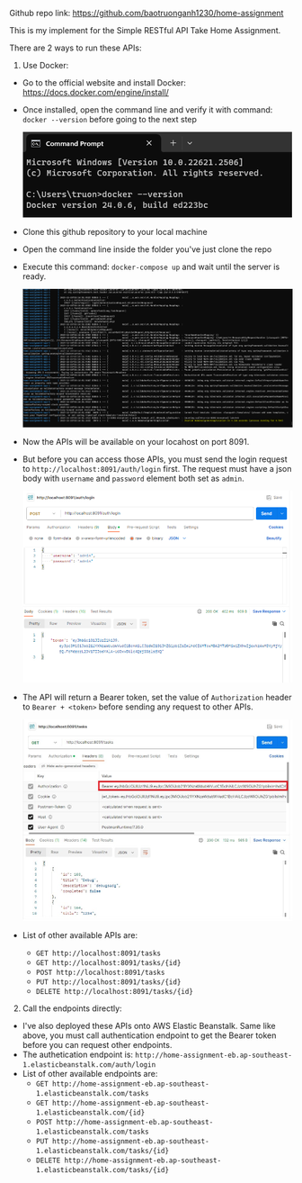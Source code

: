 Github repo link: https://github.com/baotruonganh1230/home-assignment

This is my implement for the Simple RESTful API Take Home Assignment.

There are 2 ways to run these APIs:

1. Use Docker:
- Go to the official website and install Docker: https://docs.docker.com/engine/install/
- Once installed, open the command line and verify it with command: ```docker --version``` before going to the next step

  ![img.png](img.png)


- Clone this github repository to your local machine
- Open the command line inside the folder you've just clone the repo
- Execute this command: ```docker-compose up``` and wait until the server is ready.

  ![img_1.png](img_1.png)


- Now the APIs will be available on your locahost on port 8091. 
- But before you can access those APIs, you must send the login request to ```http://localhost:8091/auth/login``` first. The request must have a json body with ```username``` and ```password``` element both set as ```admin```.
  
  ![img_2.png](img_2.png)



- The API will return a Bearer token, set the value of ```Authorization``` header to ```Bearer + <token>``` before sending any request to other APIs.

  ![img_3.png](img_3.png)



- List of other available APIs are:
   + ```GET http://localhost:8091/tasks```
   + ```GET http://localhost:8091/tasks/{id}```
   + ```POST http://localhost:8091/tasks```
   + ```PUT http://localhost:8091/tasks/{id}```
   + ```DELETE http://localhost:8091/tasks/{id}```
2. Call the endpoints directly:
- I've also deployed these APIs onto AWS Elastic Beanstalk. Same like above, you must call authentication endpoint to get the Bearer token before you can request other endpoints.
- The authetication endpoint is: ```http://home-assignment-eb.ap-southeast-1.elasticbeanstalk.com/auth/login```
- List of other available endpoints are:
   + ```GET http://home-assignment-eb.ap-southeast-1.elasticbeanstalk.com/tasks```
   + ```GET http://home-assignment-eb.ap-southeast-1.elasticbeanstalk.com/{id}```
   + ```POST http://home-assignment-eb.ap-southeast-1.elasticbeanstalk.com/tasks```
   + ```PUT http://home-assignment-eb.ap-southeast-1.elasticbeanstalk.com/tasks/{id}```
   + ```DELETE http://home-assignment-eb.ap-southeast-1.elasticbeanstalk.com/tasks/{id}```